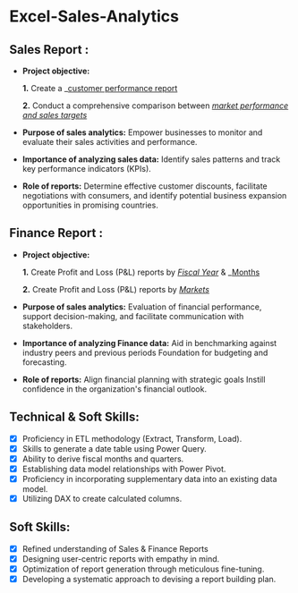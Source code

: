 # Excel-Sales-Analytics

## Sales Report :


- **Project objective:** 

    **1.** Create a _[customer performance report](https://github.com/Yeshaswini-N/Excel-Sales-Analytics/blob/main/Customer%20Performance%20Report.pdf) 

    **2.** Conduct a comprehensive comparison between _[market performance and sales targets](https://github.com/Yeshaswini-N/Excel-Sales-Analytics/blob/main/Market%20Performance%20vs%20Target%20Report.pdf)_

- **Purpose of sales analytics:** Empower businesses to monitor and evaluate their sales activities and performance.

- **Importance of analyzing sales data:** Identify sales patterns and track key performance indicators (KPIs).

- **Role of reports:** Determine effective customer discounts, facilitate negotiations with consumers, and identify potential business expansion opportunities in promising countries.


## Finance Report :

- **Project objective:** 

    **1.** Create Profit and Loss (P&L) reports by _[Fiscal Year](https://github.com/Yeshaswini-N/Excel-Sales-Analytics/blob/main/P%26L%20Statement%20by%20Fiscal%20years.pdf)_ & _[Months](https://github.com/Yeshaswini-N/Excel-Sales-Analytics/blob/main/P%26L%20Statements%20by%20Months.pdf)

   **2.** Create Profit and Loss (P&L) reports by _[Markets](https://github.com/Yeshaswini-N/Excel-Sales-Analytics/blob/main/P%26L%20Statement%20by%20Markets.pdf)_

- **Purpose of sales analytics:** Evaluation of financial performance, support decision-making, and facilitate communication with stakeholders.

- **Importance of analyzing Finance data:** Aid in benchmarking against industry peers and previous periods Foundation for budgeting and forecasting.

- **Role of reports:** Align financial planning with strategic goals Instill confidence in the organization's financial outlook.


## Technical & Soft Skills:
- [x]	Proficiency in ETL methodology (Extract, Transform, Load).
- [x]	Skills to generate a date table using Power Query.
- [x]	Ability to derive fiscal months and quarters.
- [x]	Establishing data model relationships with Power Pivot.
- [x]	Proficiency in incorporating supplementary data into an existing data model.
- [x]	Utilizing DAX to create calculated columns.

## Soft Skills:
- [x]	Refined understanding of Sales & Finance Reports
- [x]	Designing user-centric reports with empathy in mind.
- [x]	Optimization of report generation through meticulous fine-tuning.
- [x]	Developing a systematic approach to devising a report building plan.
